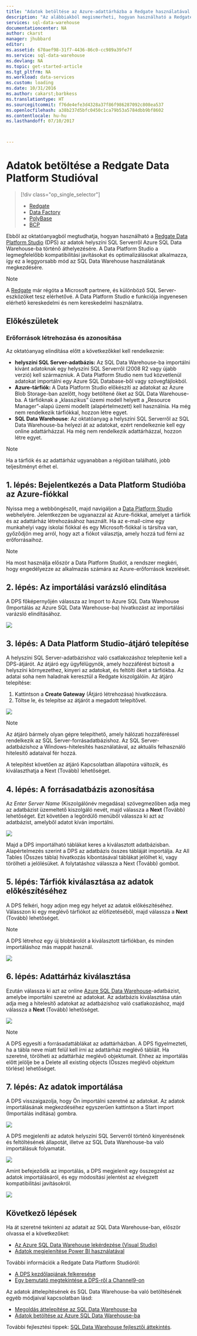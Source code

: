 ```yaml
---
title: "Adatok betöltése az Azure-adattárházba a Redgate használatával | Microsoft Docs"
description: "Az alábbiakból megismerheti, hogyan használható a Redgate Data Platform Studio az adattárház-forgatókönyvek esetén."
services: sql-data-warehouse
documentationcenter: NA
author: ckarst
manager: jhubbard
editor: 
ms.assetid: 670aef98-31f7-4436-86c0-cc989a39fe7f
ms.service: sql-data-warehouse
ms.devlang: NA
ms.topic: get-started-article
ms.tgt_pltfrm: NA
ms.workload: data-services
ms.custom: loading
ms.date: 10/31/2016
ms.author: cakarst;barbkess
ms.translationtype: HT
ms.sourcegitcommit: f76de4efe3d4328a37f86f986287092c808ea537
ms.openlocfilehash: a38b237d5bfc0450c1ca79b53a5784dbb9bf8602
ms.contentlocale: hu-hu
ms.lasthandoff: 07/10/2017



---
```

# <a name="load-data-with-redgate-data-platform-studio"></a>Adatok betöltése a Redgate Data Platform Studióval
> [!div class="op_single_selector"]
> * [Redgate](sql-data-warehouse-load-with-redgate.md)
> * [Data Factory](sql-data-warehouse-get-started-load-with-azure-data-factory.md)
> * [PolyBase](sql-data-warehouse-get-started-load-with-polybase.md)
> * [BCP](sql-data-warehouse-load-with-bcp.md)
> 
> 

Ebből az oktatóanyagból megtudhatja, hogyan használható a [Redgate Data Platform Studio](http://www.red-gate.com/products/azure-development/data-platform-studio/) (DPS) az adatok helyszíni SQL Serverről Azure SQL Data Warehouse-ba történő áthelyezésére. A Data Platform Studio a legmegfelelőbb kompatibilitási javításokat és optimalizálásokat alkalmazza, így ez a leggyorsabb mód az SQL Data Warehouse használatának megkezdésére.

> [!NOTE]
> A [Redgate](http://www.red-gate.com) már régóta a Microsoft partnere, és különböző SQL Server-eszközöket tesz elérhetővé. A Data Platform Studio e funkciója ingyenesen elérhető kereskedelmi és nem kereskedelmi használatra.
> 
> 

## <a name="before-you-begin"></a>Előkészületek
### <a name="create-or-identify-resources"></a>Erőforrások létrehozása és azonosítása
Az oktatóanyag elindítása előtt a következőkkel kell rendelkeznie:

* **helyszíni SQL Server-adatbázis:** Az SQL Data Warehouse-ba importálni kívánt adatoknak egy helyszíni SQL Serverről (2008 R2 vagy újabb verzió) kell származniuk. A Data Platform Studio nem tud közvetlenül adatokat importálni egy Azure SQL Database-ből vagy szövegfájlokból.
* **Azure-tárfiók:** A Data Platform Studio előkészíti az adatokat az Azure Blob Storage-ban azelőtt, hogy betöltené őket az SQL Data Warehouse-ba. A tárfióknak a „klasszikus” üzemi modell helyett a „Resource Manager”-alapú üzemi modellt (alapértelmezett) kell használnia. Ha még nem rendelkezik tárfiókkal, hozzon létre egyet. 
* **SQL Data Warehouse**: Az oktatóanyag a helyszíni SQL Serverről az SQL Data Warehouse-ba helyezi át az adatokat, ezért rendelkeznie kell egy online adattárházzal. Ha még nem rendelkezik adattárházzal, hozzon létre egyet.

> [!NOTE]
> Ha a tárfiók és az adattárház ugyanabban a régióban található, jobb teljesítményt érhet el.
> 
> 

## <a name="step-1-sign-in-to-data-platform-studio-with-your-azure-account"></a>1. lépés: Bejelentkezés a Data Platform Studióba az Azure-fiókkal
Nyissa meg a webböngészőt, majd navigáljon a [Data Platform Studio](https://www.dataplatformstudio.com/) webhelyére. Jelentkezzen be ugyanazzal az Azure-fiókkal, amelyet a tárfiók és az adattárház létrehozásához használt. Ha az e-mail-címe egy munkahelyi vagy iskolai fiókkal és egy Microsoft-fiókkal is társítva van, győződjön meg arról, hogy azt a fiókot választja, amely hozzá tud férni az erőforrásaihoz.

> [!NOTE]
> Ha most használja először a Data Platform Studiót, a rendszer megkéri, hogy engedélyezze az alkalmazás számára az Azure-erőforrások kezelését.
> 
> 

## <a name="step-2-start-the-import-wizard"></a>2. lépés: Az importálási varázsló elindítása
A DPS főképernyőjén válassza az Import to Azure SQL Data Warehouse (Importálás az Azure SQL Data Warehouse-ba) hivatkozást az importálási varázsló elindításához.

![][1]

## <a name="step-3-install-the-data-platform-studio-gateway"></a>3. lépés: A Data Platform Studio-átjáró telepítése
A helyszíni SQL Server-adatbázishoz való csatlakozáshoz telepítenie kell a DPS-átjárót. Az átjáró egy ügyfélügynök, amely hozzáférést biztosít a helyszíni környezethez, kinyeri az adatokat, és feltölti őket a tárfiókba. Az adatai soha nem haladnak keresztül a Redgate kiszolgálóin. Az átjáró telepítése:

1. Kattintson a **Create Gateway** (Átjáró létrehozása) hivatkozásra.
2. Töltse le, és telepítse az átjárót a megadott telepítővel.

![][2]

> [!NOTE]
> Az átjáró bármely olyan gépre telepíthető, amely hálózati hozzáféréssel rendelkezik az SQL Server-forrásadatbázishoz. Az SQL Server-adatbázishoz a Windows-hitelesítés használatával, az aktuális felhasználó hitelesítő adataival fér hozzá.
> 
> 

A telepítést követően az átjáró Kapcsolatban állapotúra változik, és kiválaszthatja a Next (Tovább) lehetőséget.

## <a name="step-4-identify-the-source-database"></a>4. lépés: A forrásadatbázis azonosítása
Az *Enter Server Name* (Kiszolgálónév megadása) szövegmezőben adja meg az adatbázist üzemeltető kiszolgáló nevét, majd válassza a **Next** (Tovább) lehetőséget. Ezt követően a legördülő menüből válassza ki azt az adatbázist, amelyből adatot kíván importálni.

![][3]

Majd a DPS importálható táblákat keres a kiválasztott adatbázisban. Alapértelmezés szerint a DPS az adatbázis összes tábláját importálja. Az All Tables (Összes tábla) hivatkozás kibontásával táblákat jelölhet ki, vagy törölheti a jelölésüket. A folytatáshoz válassza a Next (Tovább) gombot.

## <a name="step-5-choose-a-storage-account-to-stage-the-data"></a>5. lépés: Tárfiók kiválasztása az adatok előkészítéséhez
A DPS felkéri, hogy adjon meg egy helyet az adatok előkészítéséhez. Válasszon ki egy meglévő tárfiókot az előfizetéséből, majd válassza a **Next** (Tovább) lehetőséget.

> [!NOTE]
> A DPS létrehoz egy új blobtárolót a kiválasztott tárfiókban, és minden importáláshoz más mappát használ.
> 
> 

![][4]

## <a name="step-6-select-a-data-warehouse"></a>6. lépés: Adattárház kiválasztása
Ezután válassza ki azt az online [Azure SQL Data Warehouse](http://aka.ms/sqldw)-adatbázist, amelybe importálni szeretné az adatokat. Az adatbázis kiválasztása után adja meg a hitelesítő adatokat az adatbázishoz való csatlakozáshoz, majd válassza a **Next** (Tovább) lehetőséget.

![][5]

> [!NOTE]
> A DPS egyesíti a forrásadattáblákat az adattárházban. A DPS figyelmezteti, ha a tábla neve miatt felül kell írni az adattárház meglévő tábláit. Ha szeretné, törölheti az adattárház meglévő objektumait. Ehhez az importálás előtt jelölje be a Delete all existing objects (Összes meglévő objektum törlése) lehetőséget.
> 
> 

## <a name="step-7-import-the-data"></a>7. lépés: Az adatok importálása
A DPS visszaigazolja, hogy Ön importálni szeretné az adatokat. Az adatok importálásának megkezdéséhez egyszerűen kattintson a Start import (Importálás indítása) gombra.

![][6]

A DPS megjeleníti az adatok helyszíni SQL Serverről történő kinyerésének és feltöltésének állapotát, illetve az SQL Data Warehouse-ba való importálásuk folyamatát.

![][7]

Amint befejeződik az importálás, a DPS megjelenít egy összegzést az adatok importálásáról, és egy módosítási jelentést az elvégzett kompatibilitási javításokról.

![][8]

## <a name="next-steps"></a>Következő lépések
Ha át szeretné tekinteni az adatait az SQL Data Warehouse-ban, először olvassa el a következőket:

* [Az Azure SQL Data Warehouse lekérdezése (Visual Studio)][Query Azure SQL Data Warehouse (Visual Studio)]
* [Adatok megjelenítése Power BI használatával][Visualize data with Power BI]

További információk a Redgate Data Platform Studióról:

* [A DPS kezdőlapjának felkeresése](http://www.dataplatformstudio.com/)
* [Egy bemutató megtekintése a DPS-ről a Channel9-on](https://channel9.msdn.com/Blogs/cloud-with-a-silver-lining/Loading-data-into-Azure-SQL-Datawarehouse-with-Redgate-Data-Platform-Studio)

Az adatok áttelepítésének és SQL Data Warehouse-ba való betöltésének egyéb módjaival kapcsolatban lásd:

* [Megoldás áttelepítése az SQL Data Warehouse-ba][Migrate your solution to SQL Data Warehouse]
* [Adatok betöltése az Azure SQL Data Warehouse-ba](sql-data-warehouse-overview-load.md)

További fejlesztési tippek: [SQL Data Warehouse fejlesztői áttekintés](sql-data-warehouse-overview-develop.md).

<!--Image references-->
[1]: media/sql-data-warehouse-redgate/2016-10-05_15-59-56.png
[2]: media/sql-data-warehouse-redgate/2016-10-05_11-16-07.png
[3]: media/sql-data-warehouse-redgate/2016-10-05_11-17-46.png
[4]: media/sql-data-warehouse-redgate/2016-10-05_11-20-41.png
[5]: media/sql-data-warehouse-redgate/2016-10-05_11-31-24.png
[6]: media/sql-data-warehouse-redgate/2016-10-05_11-32-20.png
[7]: media/sql-data-warehouse-redgate/2016-10-05_11-49-53.png
[8]: media/sql-data-warehouse-redgate/2016-10-05_12-57-10.png

<!--Article references-->
[Query Azure SQL Data Warehouse (Visual Studio)]: ./sql-data-warehouse-query-visual-studio.md
[Visualize data with Power BI]: ./sql-data-warehouse-get-started-visualize-with-power-bi.md
[Migrate your solution to SQL Data Warehouse]: ./sql-data-warehouse-overview-migrate.md
[Load data into Azure SQL Data Warehouse]: ./sql-data-warehouse-overview-load.md
[SQL Data Warehouse development overview]: ./sql-data-warehouse-overview-develop.md

